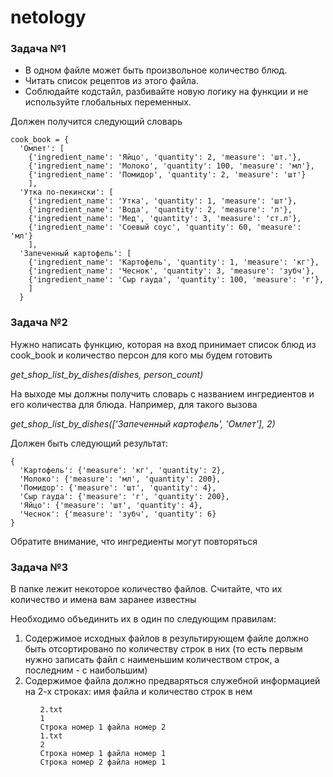 # netology
<h3>Задача №1</h3>
<div>
    <ul>
    <li>В одном файле может быть произвольное количество блюд.</li>
    <li>Читать список рецептов из этого файла.</li>
    <li>Соблюдайте кодстайл, разбивайте новую логику на функции и не используйте глобальных переменных.</li>
    </ul>
    <p>Должен получится следующий словарь</p>
    <code>cook_book = {
  'Омлет': [
    {'ingredient_name': 'Яйцо', 'quantity': 2, 'measure': 'шт.'},
    {'ingredient_name': 'Молоко', 'quantity': 100, 'measure': 'мл'},
    {'ingredient_name': 'Помидор', 'quantity': 2, 'measure': 'шт'}
    ],
  'Утка по-пекински': [
    {'ingredient_name': 'Утка', 'quantity': 1, 'measure': 'шт'},
    {'ingredient_name': 'Вода', 'quantity': 2, 'measure': 'л'},
    {'ingredient_name': 'Мед', 'quantity': 3, 'measure': 'ст.л'},
    {'ingredient_name': 'Соевый соус', 'quantity': 60, 'measure': 'мл'}
    ],
  'Запеченный картофель': [
    {'ingredient_name': 'Картофель', 'quantity': 1, 'measure': 'кг'},
    {'ingredient_name': 'Чеснок', 'quantity': 3, 'measure': 'зубч'},
    {'ingredient_name': 'Сыр гауда', 'quantity': 100, 'measure': 'г'},
    ]
  }</code></div>
<h3>Задача №2</h3>
<div>
    <p>Нужно написать функцию, которая на вход принимает список блюд из cook_book и количество персон для кого мы будем готовить</p>
    <p><i>get_shop_list_by_dishes(dishes, person_count)</i></p>
    <p>На выходе мы должны получить словарь с названием ингредиентов и его количества для блюда. Например, для такого вызова</p>
    <p><i>get_shop_list_by_dishes(['Запеченный картофель', 'Омлет'], 2)</i></p>
    <p>Должен быть следующий результат:</p>
<code>{
  'Картофель': {'measure': 'кг', 'quantity': 2},
  'Молоко': {'measure': 'мл', 'quantity': 200},
  'Помидор': {'measure': 'шт', 'quantity': 4},
  'Сыр гауда': {'measure': 'г', 'quantity': 200},
  'Яйцо': {'measure': 'шт', 'quantity': 4},
  'Чеснок': {'measure': 'зубч', 'quantity': 6}
}</code>
<p>Обратите внимание, что ингредиенты могут повторяться</p></div>
<h3>Задача №3</h3>
<div>
<p>В папке лежит некоторое количество файлов. Считайте, что их количество и имена вам заранее известны</p>
<p>Необходимо объединить их в один по следующим правилам:<p>
<ol>
<li>Содержимое исходных файлов в результирующем файле должно быть отсортировано по количеству строк в них (то есть первым нужно записать файл с наименьшим количеством строк, а последним - с наибольшим)</li>
<li>Содержимое файла должно предваряться служебной информацией на 2-х строках: имя файла и количество строк в нем</li><ol>
<code>2.txt
1
Строка номер 1 файла номер 2
1.txt
2
Строка номер 1 файла номер 1
Строка номер 2 файла номер 1</code>
</div>
